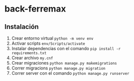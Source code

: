 # back-ferremax

## Instalación

1. Crear entorno virtual `python -m venv env`
2. Activar scripts `env/Scripts/activate`
3. Instalar dependencias con el comando `pip install -r requirements.txt`
4. Crear archivo `my.cnf`
5. Crear migraciones `python manage.py makemigrations`
6. Correr migracions `python manage.py migration`
7. Correr server con el comando `python manage.py runserver`
